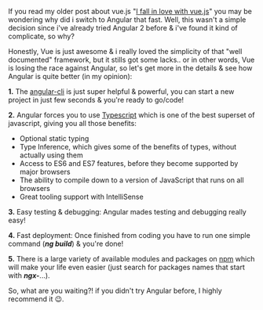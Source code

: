 If you read my older post about vue.js "<a href="./blog/post/i-fall-in-with-vuejs" target="_blank">I fall in love with vue.js</a>" you may be wondering why did i switch to Angular that fast. Well, this wasn't a simple decision since i've already tried Angular 2 before & i've found it kind of complicate, so why?

Honestly, Vue is just awesome & i really loved the simplicity of that "well documented" framework, but it stills got some lacks.. or in other words, Vue is losing the race against Angular, so let's get more in the details & see how Angular is quite better (in my opinion):

**1.** The [angular-cli](https://cli.angular.io/) is just super helpful & powerful, you can start a new project in just few seconds & you're ready to go/code!

**2.** Angular forces you to use [Typescript](https://www.typescriptlang.org/) which is one of the best superset of javascript, giving you all those benefits:
- Optional static typing
- Type Inference, which gives some of the benefits of types, without actually using them
- Access to ES6 and ES7 features, before they become supported by major browsers
- The ability to compile down to a version of JavaScript that runs on all browsers
- Great tooling support with IntelliSense

**3.** Easy testing & debugging: Angular mades testing and debugging really easy!

**4.** Fast deployment: Once finished from coding you have to run one simple command (_**ng build**_) & you're done!

**5.** There is a large variety of available modules and packages on [npm](https://www.npmjs.com/) which will make your life even easier (just search for packages names that start with _**ngx-**_...).

So, what are you waiting?! if you didn't try Angular before, I highly recommend it 😉.
